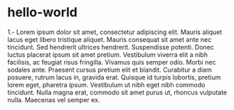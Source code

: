 # hello-world
1.-
Lorem ipsum dolor sit amet, consectetur adipiscing elit. Mauris aliquet lacus eget libero tristique aliquet. Mauris consequat sit amet ante nec tincidunt. Sed hendrerit ultrices hendrerit. Suspendisse potenti. Donec luctus placerat ipsum sit amet pretium. Vestibulum viverra elit a nibh facilisis, ac feugiat risus fringilla. Vivamus quis semper odio. Morbi nec sodales ante. Praesent cursus pretium elit et blandit. Curabitur a diam posuere, rutrum lacus in, gravida erat. Quisque id turpis lobortis, pretium lorem eget, pharetra ipsum. Vestibulum ut nibh eget nibh commodo tincidunt. Nulla magna erat, commodo sit amet purus ut, rhoncus vulputate nulla. Maecenas vel semper ex. 
